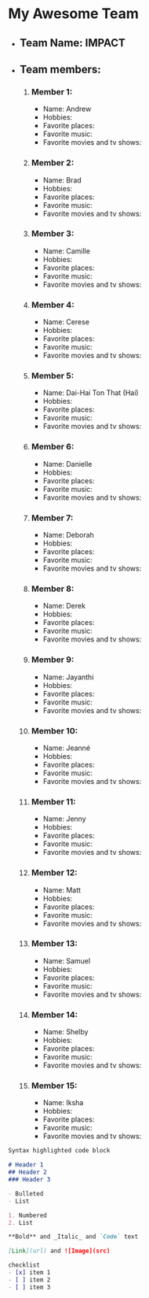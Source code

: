 # My Awesome Team

- ## Team Name: IMPACT

- ## Team members:
	1. ### Member 1:
		- Name: Andrew
		- Hobbies:
		- Favorite places:
		- Favorite music:
		- Favorite movies and tv shows:

	2. ### Member 2:
		- Name: Brad
		- Hobbies:
		- Favorite places:
		- Favorite music:
		- Favorite movies and tv shows:

	3. ### Member 3:
		- Name: Camille
		- Hobbies:
		- Favorite places:
		- Favorite music:
		- Favorite movies and tv shows:

	4. ### Member 4:
		- Name: Cerese
		- Hobbies:
		- Favorite places:
		- Favorite music:
		- Favorite movies and tv shows:

	5. ### Member 5:
		- Name: Dai-Hai Ton That (Hai)
		- Hobbies:
		- Favorite places:
		- Favorite music:
		- Favorite movies and tv shows:

	6. ### Member 6:
		- Name: Danielle
		- Hobbies:
		- Favorite places:
		- Favorite music:
		- Favorite movies and tv shows:

	7. ### Member 7:
		- Name: Deborah
		- Hobbies:
		- Favorite places:
		- Favorite music:
		- Favorite movies and tv shows:

	8. ### Member 8:
		- Name: Derek
		- Hobbies:
		- Favorite places:
		- Favorite music:
		- Favorite movies and tv shows:

	9. ### Member 9:
		- Name: Jayanthi
		- Hobbies:
		- Favorite places:
		- Favorite music:
		- Favorite movies and tv shows:

	10. ### Member 10:
		- Name: Jeanné
		- Hobbies:
		- Favorite places:
		- Favorite music:
		- Favorite movies and tv shows:

	11. ### Member 11:
		- Name: Jenny
		- Hobbies:
		- Favorite places:
		- Favorite music:
		- Favorite movies and tv shows:

	12. ### Member 12:
		- Name: Matt
		- Hobbies:
		- Favorite places:
		- Favorite music:
		- Favorite movies and tv shows:

	13. ### Member 13:
		- Name: Samuel
		- Hobbies:
		- Favorite places:
		- Favorite music:
		- Favorite movies and tv shows:

	14. ### Member 14:
		- Name: Shelby
		- Hobbies:
		- Favorite places:
		- Favorite music:
		- Favorite movies and tv shows:

	15. ### Member 15:
		- Name: Iksha
		- Hobbies:
		- Favorite places:
		- Favorite music:
		- Favorite movies and tv shows:


```markdown
Syntax highlighted code block

# Header 1
## Header 2
### Header 3

- Bulleted
- List

1. Numbered
2. List

**Bold** and _Italic_ and `Code` text

[Link](url) and ![Image](src)

checklist
- [x] item 1
- [ ] item 2
- [ ] item 3
```
